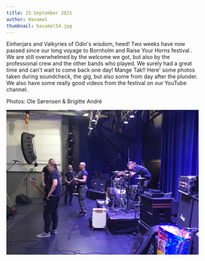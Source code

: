 ```yaml
---
title: 25 September 2021
author: Havamal
thumbnail: havamal54.jpg
---
```


Einherjars and Valkyries of Odin's wisdom, heed!
Two weeks have now passed since our long voyage to Bornholm and Raise Your Horns festival .
We are still overwhelmed by the welcome we got, but also by the professional crew and the other bands who played.
We surely had a great time and can't wait to come back one day!
Mange Tak!!
Here' some photos taken during soundcheck, the gig, but also some from day after the plunder.
We also have some really good videos from the festival on our YouTube channel.

Photos:
Ole Sørensen & Brigitte André

![havamal54.jpg](./havamal54.jpg)
